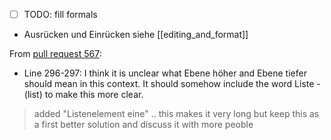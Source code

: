 - [ ] TODO: fill formals

- Ausrücken und Einrücken siehe [[editing_and_format]]

From [pull request 567](https://github.com/obsidianmd/obsidian-translations/pull/567):
- Line 296-297: I think it is unclear what Ebene höher and Ebene tiefer should mean in this context. It should somehow include the word Liste - (list) to make this more clear.

> added "Listenelement eine" .. this makes it very long but keep this as a first better solution and discuss it with more peoble

